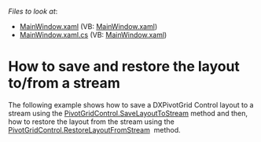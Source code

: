 <!-- default file list -->
*Files to look at*:

* [MainWindow.xaml](./CS/HowToSaveAndRestoreLayoutFromStream/MainWindow.xaml) (VB: [MainWindow.xaml](./VB/HowToSaveAndRestoreLayoutFromStream/MainWindow.xaml))
* [MainWindow.xaml.cs](./CS/HowToSaveAndRestoreLayoutFromStream/MainWindow.xaml.cs) (VB: [MainWindow.xaml](./VB/HowToSaveAndRestoreLayoutFromStream/MainWindow.xaml))
<!-- default file list end -->
# How to save and restore the layout to/from a stream


<p>The following example shows how to save a DXPivotGrid Control layout to a stream using the <a href="https://documentation.devexpress.com/#WPF/DevExpressXpfPivotGridPivotGridControl_SaveLayoutToStreamtopic">PivotGridControl.SaveLayoutToStream</a> method and then, how to restore the layout from the stream using the <a href="https://documentation.devexpress.com/#WPF/DevExpressXpfPivotGridPivotGridControl_RestoreLayoutFromStreamtopic">PivotGridControl.RestoreLayoutFromStream</a>  method.</p>

<br/>


